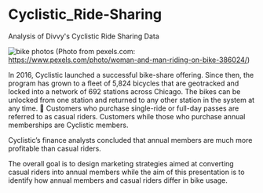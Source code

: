 # Cyclistic_Ride-Sharing
Analysis of Divvy's Cyclistic Ride Sharing Data

![bike photos](https://user-images.githubusercontent.com/110539913/202992109-c71401ce-1926-4061-a3b1-8b9063dfb650.jpg)
(Photo from pexels.com: https://www.pexels.com/photo/woman-and-man-riding-on-bike-386024/)


In 2016, Cyclistic launched a successful bike-share offering. Since then, the program has grown to a fleet of 5,824 bicycles that are geotracked and locked into a network of 692 stations across Chicago. The bikes can be unlocked from one station and returned to any other station in the system at any time. 
Customers who purchase single-ride or full-day passes are referred to as casual riders. Customers while those who purchase annual memberships are Cyclistic members. 

Cyclistic’s finance analysts concluded that annual members are much more profitable than casual riders. 

The overall goal is to design marketing strategies aimed at converting casual riders into annual members while the aim of this presentation is to identify how annual members and casual riders differ in bike usage.
